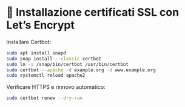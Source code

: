 # 🔐 Installazione certificati SSL con Let’s Encrypt

Installare Certbot:

```bash
sudo apt install snapd
sudo snap install --classic certbot
sudo ln -s /snap/bin/certbot /usr/bin/certbot
sudo certbot --apache -d example.org -d www.example.org
sudo systemctl reload apache2
```

Verificare HTTPS e rinnovo automatico:

```bash
sudo certbot renew --dry-run
```

